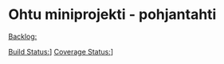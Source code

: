# Ohtu miniprojekti - pohjantahti
[Backlog:](https://trello.com/b/rTCjQDnG/taskboard)

[Build Status:](https://travis-ci.org/rivorivo/pohjantahti.svg?branch=master)] [Coverage Status:](https://coveralls.io/repos/github/rivorivo/pohjantahti/badge.svg?branch=master)]

